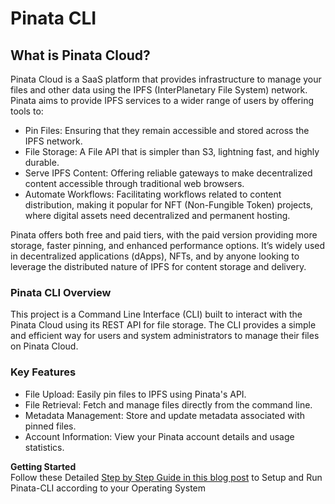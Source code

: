 # Pinata CLI
## What is Pinata Cloud?
Pinata Cloud is a SaaS platform that provides infrastructure to manage your files and other data using the IPFS (InterPlanetary File System) network. Pinata aims to provide IPFS services to a wider range of users by offering tools to:

- Pin Files: Ensuring that they remain accessible and stored across the IPFS network.
- File Storage: A File API that is simpler than S3, lightning fast, and highly durable.
- Serve IPFS Content: Offering reliable gateways to make decentralized content accessible through traditional web browsers.
- Automate Workflows: Facilitating workflows related to content distribution, making it popular for NFT (Non-Fungible Token) projects, where digital assets need decentralized and permanent hosting.

Pinata offers both free and paid tiers, with the paid version providing more storage, faster pinning, and enhanced performance options. It’s widely used in decentralized applications (dApps), NFTs, and by anyone looking to leverage the distributed nature of IPFS for content storage and delivery.

### Pinata CLI Overview
This project is a Command Line Interface (CLI) built to interact with the Pinata Cloud using its REST API for file storage. The CLI provides a simple and efficient way for users and system administrators to manage their files on Pinata Cloud.

### Key Features
- File Upload: Easily pin files to IPFS using Pinata's API.
- File Retrieval: Fetch and manage files directly from the command line.
- Metadata Management: Store and update metadata associated with pinned files.
- Account Information: View your Pinata account details and usage statistics.

**Getting Started**<br>
Follow these Detailed [Step by Step Guide in this blog post](https://graphpe.com/ipfs-and-pinata-cloud-an-overview/) to Setup and Run Pinata-CLI according to your Operating System
